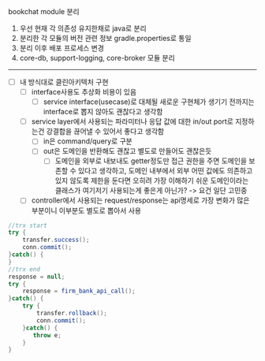 bookchat module 분리
1. 우선 현재 각 의존성 유지한채로 java로 분리
2. 분리한 각 모듈의 버전 관련 정보 gradle.properties로 통일
3. 분리 이후 배포 프로세스 변경 
4. core-db, support-logging, core-broker 모듈 분리

---

- [ ] 내 방식대로 클린아키텍처 구현
	- [ ] interface사용도 추상화 비용이 있음
		- [ ] service interface(usecase)로 대체될 새로운 구현체가 생기기 전까지는 interface로 뽑지 않아도 괜찮다고 생각함
	- [ ] service layer에서 사용되는 파라미터나 응답 값에 대한 in/out port로 지정하는건 강결합을 끊어낼 수 있어서 좋다고 생각함
		- [ ] in은 command/query로 구분
		- [ ] out은 도메인을 반환해도 괜찮고 별도로 만들어도 괜찮은듯
			- [ ] 도메인을 외부로 내보내도 getter정도만 접근 권한을 주면 도메인을 보존할 수 있다고 생각하고, 도메인 내부에서 외부 어떤 값에도 의존하고 있지 않도록 제한을 둔다면 오히려 가장 이해하기 쉬운 도메인이라는 클래스가 여기저기 사용되는게 좋은게 아닌가? -> 요건 일단 고민중
	- [ ] controller에서 사용되는 request/response는 api명세로 가장 변화가 많은 부분이니 이부분도 별도로 뽑아서 사용

``` java
//trx start
try {
	transfer.success();
	conn.commit();
}catch() {
}
//trx end
response = null;
try {
	response = firm_bank_api_call();
}catch() {
	try {
		transfer.rollback();
		conn.commit();
	}catch() {
	   throw e;
	}
}


```